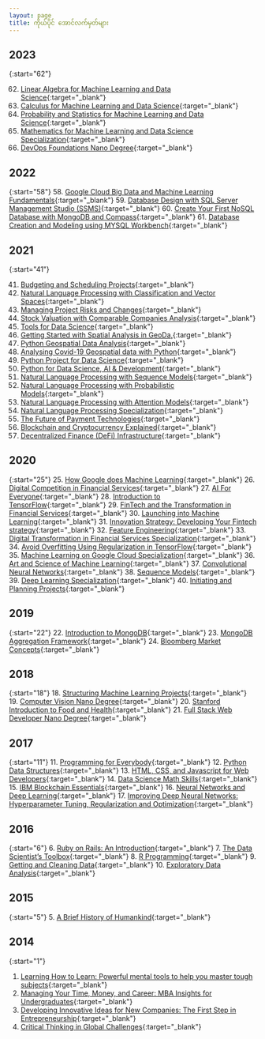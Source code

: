 ```yaml
---
layout: page
title: ကိုယ်ပိုင် အောင်လက်မှတ်များ
---
```



## 2023 

{:start="62"}

62. [Linear Algebra for Machine Learning and Data Science](https://www.coursera.org/account/accomplishments/certificate/N26D2P6FG5ES){:target="\_blank"}
63. [Calculus for Machine Learning and Data Science](https://www.coursera.org/account/accomplishments/certificate/JW7S6YSVY9RD){:target="\_blank"}
64. [Probability and Statistics for Machine Learning and Data Science](https://www.coursera.org/account/accomplishments/certificate/N38SVJ5QFAL6){:target="\_blank"}
65. [Mathematics for Machine Learning and Data Science Specialization](https://www.coursera.org/account/accomplishments/specialization/certificate/7S466J8FQTDL){:target="\_blank"}
66. [DevOps Foundations Nano Degree](https://www.udacity.com/certificate/e/8c0fc744-cca1-11ed-9c17-cbdede8b15de){:target="\_blank"}

## 2022

{:start="58"}
58. [Google Cloud Big Data and Machine Learning Fundamentals](https://www.coursera.org/account/accomplishments/certificate/N3TCNV7ZGQ7S){:target="\_blank"}
59. [Database Design with SQL Server Management Studio (SSMS)](https://www.coursera.org/account/accomplishments/certificate/G6KTRT2YCEBK){:target="\_blank"}
60. [Create Your First NoSQL Database with MongoDB and Compass](https://www.coursera.org/account/accomplishments/certificate/ADHRJV3VKLUU){:target="\_blank"}
61. [Database Creation and Modeling using MYSQL Workbench](https://www.coursera.org/account/accomplishments/certificate/Y2QMVYAKX7SX){:target="\_blank"}


## 2021

{:start="41"}

41. [Budgeting and Scheduling Projects](https://www.coursera.org/account/accomplishments/certificate/LK4QAUPV25EP){:target="\_blank"}
42. [Natural Language Processing with Classification and Vector Spaces](https://www.coursera.org/account/accomplishments/certificate/TCY34AXUWS98){:target="\_blank"}
43. [Managing Project Risks and Changes](https://www.coursera.org/account/accomplishments/certificate/PUVEPH8HJFKE){:target="\_blank"}
44. [Stock Valuation with Comparable Companies Analysis](https://www.coursera.org/account/accomplishments/certificate/6Y5MTUSELQ6J){:target="\_blank"}
45. [Tools for Data Science](https://www.coursera.org/account/accomplishments/certificate/JN62YS9EMDQB){:target="\_blank"}
46. [Getting Started with Spatial Analysis in GeoDa,](https://www.coursera.org/account/accomplishments/certificate/38WBNK7X9QR6){:target="\_blank"}
47. [Python Geospatial Data Analysis](https://www.coursera.org/account/accomplishments/certificate/8D8FJ8C392HB){:target="\_blank"}
48. [Analysing Covid-19 Geospatial data with Python](https://www.coursera.org/account/accomplishments/certificate/VQF2N2YLQ39R){:target="\_blank"}
49. [Python Project for Data Science](https://www.coursera.org/account/accomplishments/certificate/YGCWV32C9PBH){:target="\_blank"}
50. [Python for Data Science, AI & Development](https://www.coursera.org/account/accomplishments/certificate/WLBJQG5NJWFT){:target="\_blank"}
51. [Natural Language Processing with Sequence Models](https://www.coursera.org/account/accomplishments/certificate/XQMFFRY9BW5A){:target="\_blank"}
52. [Natural Language Processing with Probabilistic Models](https://www.coursera.org/account/accomplishments/certificate/J6J5C5HUQ2AT){:target="\_blank"}
53. [Natural Language Processing with Attention Models](https://www.coursera.org/account/accomplishments/certificate/ALEXUD2QT7ER){:target="\_blank"}
54. [Natural Language Processing Specialization](https://www.coursera.org/account/accomplishments/specialization/certificate/QA3SAR3KF7QR){:target="\_blank"}
55. [The Future of Payment Technologies](https://www.coursera.org/account/accomplishments/certificate/NGXW8ARA8EBS){:target="\_blank"}
56. [Blockchain and Cryptocurrency Explained](https://www.coursera.org/account/accomplishments/certificate/RMXT3PPUD4VS){:target="\_blank"}
57. [Decentralized Finance (DeFi) Infrastructure](https://www.coursera.org/account/accomplishments/certificate/62TBG2MQ2RZM){:target="\_blank"}


## 2020

{:start="25"}
25. [How Google does Machine Learning](https://www.coursera.org/account/accomplishments/certificate/HWURNNW2UYZA){:target="\_blank"}
26. [Digital Competition in Financial Services](https://www.coursera.org/account/accomplishments/certificate/N76A3FB3NVK5){:target="\_blank"}
27. [AI For Everyone](https://www.coursera.org/account/accomplishments/certificate/5M3T59YYAAS2){:target="\_blank"}
28. [Introduction to TensorFlow](https://www.coursera.org/account/accomplishments/certificate/W6CSTBZ42Y48){:target="\_blank"}
29. [FinTech and the Transformation in Financial Services](https://www.coursera.org/account/accomplishments/certificate/5RDAGRS88M73){:target="\_blank"}
30. [Launching into Machine Learning](https://www.coursera.org/account/accomplishments/certificate/BMY6PLWW9JAS){:target="\_blank"}
31. [Innovation Strategy: Developing Your Fintech strategy](https://www.coursera.org/account/accomplishments/certificate/UVY6DQJJT73C){:target="\_blank"}
32. [Feature Engineering](https://www.coursera.org/account/accomplishments/certificate/X6UFA2XYVJMU){:target="\_blank"}
33. [Digital Transformation in Financial Services Specialization](https://www.coursera.org/account/accomplishments/specialization/certificate/ULJNYZAVA936){:target="\_blank"}
34. [Avoid Overfitting Using Regularization in TensorFlow](https://www.coursera.org/account/accomplishments/certificate/B4QJBF2UXFQU){:target="\_blank"}
35. [Machine Learning on Google Cloud Specialization](https://www.coursera.org/account/accomplishments/specialization/certificate/HVL3VQBL8QEY){:target="\_blank"}
36. [Art and Science of Machine Learning](https://www.coursera.org/account/accomplishments/certificate/P5346QBMQEB4){:target="\_blank"}
37. [Convolutional Neural Networks](https://www.coursera.org/account/accomplishments/certificate/GQ6NCRKBXKKS){:target="\_blank"}
38. [Sequence Models](https://www.coursera.org/account/accomplishments/certificate/VADEX523PYXY){:target="\_blank"}
39. [Deep Learning  Specialization](https://www.coursera.org/account/accomplishments/certificate/WNKV79G9HH3K){:target="\_blank"}
40. [Initiating and Planning Projects](https://www.coursera.org/account/accomplishments/certificate/6MVJWZZ6ZPEZ){:target="\_blank"}


## 2019

{:start="22"}
22. [Introduction to MongoDB](https://www.coursera.org/account/accomplishments/certificate/B85SSLVKJD9K){:target="\_blank"}
23. [MongoDB Aggregation Framework](https://www.coursera.org/account/accomplishments/certificate/6JXUKAYD4QQY){:target="\_blank"}
24. [Bloomberg Market Concepts](https://drive.google.com/file/d/1OC1d1IXZWjml_cVTmZBchEL8H1HTDqQ2/view?usp=drive_link){:target="\_blank"}
<br/>

## 2018

{:start="18"}
18. [Structuring Machine Learning Projects](https://www.coursera.org/account/accomplishments/certificate/29WN47SGHDB2){:target="\_blank"}
19. [Computer Vision Nano Degree](https://graduation.udacity.com/confirm/EMYNXV6R){:target="\_blank"}
20. [Stanford Introduction to Food and Health](https://www.coursera.org/account/accomplishments/certificate/Z8DLQKYA4LUD){:target="\_blank"}
21. [Full Stack Web Developer Nano Degree](https://graduation.udacity.com/confirm/DTGNJGEG){:target="\_blank"}
<br/>

## 2017
    
{:start="11"}
11. [Programming for Everybody](https://www.coursera.org/account/accomplishments/certificate/YNG3TEU7HYZK){:target="\_blank"}
12. [Python Data Structures](https://www.coursera.org/account/accomplishments/certificate/FC82VCKQKUNP){:target="\_blank"}
13. [HTML, CSS, and Javascript for Web Developers](https://www.coursera.org/account/accomplishments/certificate/PCE34P7YCLJ9){:target="\_blank"}
14. [Data Science Math Skills](https://www.coursera.org/account/accomplishments/certificate/92FVKKTE72V9){:target="\_blank"}
15. [IBM Blockchain Essentials](https://www.credly.com/badges/938ae94e-0ae2-4e51-ab13-119760af76f5){:target="\_blank"}
16. [Neural Networks and Deep Learning](https://www.coursera.org/account/accomplishments/certificate/WJSQL5KFGX45){:target="\_blank"}
17. [Improving Deep Neural Networks: Hyperparameter Tuning, Regularization and Optimization](https://www.coursera.org/account/accomplishments/certificate/9WV2J243AMWA){:target="\_blank"}
<br/>

## 2016

{:start="6"}
6. [Ruby on Rails: An Introduction](https://www.coursera.org/account/accomplishments/certificate/9DRJWCES5SML){:target="\_blank"}
7. [The Data Scientist’s Toolbox](https://www.coursera.org/account/accomplishments/certificate/A6LDM5EVHFYD){:target="\_blank"}
8. [R Programming](https://www.coursera.org/account/accomplishments/certificate/SYUJ7DFEZRR4){:target="\_blank"}
9. [Getting and Cleaning Data](https://www.coursera.org/account/accomplishments/certificate/7ZFSJ67CAZZS){:target="\_blank"}
10. [Exploratory Data Analysis](https://www.coursera.org/account/accomplishments/certificate/DSCJD2ALH98V){:target="\_blank"}
<br/>

## 2015

{:start="5"}
5. [A Brief History of Humankind](https://www.coursera.org/account/accomplishments/certificate/QPWKJA8QTY){:target="\_blank"}
<br/>

## 2014

{:start="1"}
1. [Learning How to Learn: Powerful mental tools to help you master tough subjects](https://www.coursera.org/account/accomplishments/certificate/2LYSLYTWM7){:target="\_blank"}
2. [Managing Your Time, Money, and Career: MBA Insights for Undergraduates](https://www.coursera.org/account/accomplishments/certificate/VQPN92BVLS){:target="\_blank"}
3. [Developing Innovative Ideas for New Companies: The First Step in Entrepreneurship](https://www.coursera.org/account/accomplishments/certificate/6DEWRHQZW5){:target="\_blank"}
4. [Critical Thinking in Global Challenges](https://drive.google.com/file/d/1O40lbvI-25rC5qsD02I7V8HQDvv2Hnyv/view?usp=drive_link){:target="\_blank"}